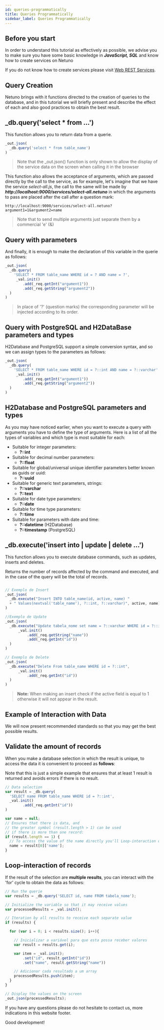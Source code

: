 ```yaml
---
id: queries-programmatically
title: Queries Programmatically
sidebar_label: Queries Programmatically
---
```


## Before you start

In order to understand this tutorial as effectively as possible, we advise you to make sure you have some basic knowledge in _**JavaScript, SQL**_ and know how to create services on Netuno

If you do not know how to create services please visit [Web REST Services](rest).

## Query Creation
Netuno brings with it functions directed to the creation of queries to the database, and in this tutorial we will briefly present and describe the effect of each and also good practices to obtain the best result.

## _db.query('select * from ...')
This function allows you to return data from a querie.
```javascript
_out.json(
  _db.query('select * from table_name')
)
```
> Note that the _out.json() function is only shown to allow the display of the service data on the screen when calling it in the browser

This function also allows the acceptance of arguments, which are passed directly by the call to the service, as for example, let's imagine that we have the service _select-all.js_, the call to the same will be made by _**http://localhost:9000/services/select-all.netuno**_ in which the arguments to pass are placed after the call after a question mark:

```
http://localhost:9000/services/select-all.netuno?argument1=1&argument2=name
```

> Note that to send multiple arguments just separate them by a commercial 'e' (&)

## Query with parameters
And finally, it is enough to make the declaration of this variable in the querie as follows:

```javascript
_out.json(
  _db.query(
    'SELECT * FROM table_name WHERE id = ? AND name = ?',
     _val.init()
        .add(_req.getInt("argument1"))
        .add(_req.getString("argument2"))
  )
)
```

> In place of '?' (question marks) the corresponding parameter will be injected according to its order.

## Query with PostgreSQL and H2DataBase parameters and types
H2Database and PostgreSQL support a simple conversion syntax, and so we can assign types to the parameters as follows:

```javascript
_out.json(
  _db.query(
    'SELECT * FROM table_name WHERE id = ?::int AND name = ?::varchar',
     _val.init()
        .add(_req.getInt("argument1"))
        .add(_req.getString("argument2"))
  )
)
```

## H2Database and PostgreSQL parameters and types
As you may have noticed earlier, when you want to execute a query with arguments you have to define the type of arguments. Here is a list of all the types of variables and which type is most suitable for each:

* Suitable for integer parameters:
    * **?::int**
* Suitable for decimal number parameters:
    * **?::float**
 * Suitable for global/universal unique identifier parameters better known as guids or uuid:
    * **?::uuid**
 * Suitable for generic text parameters, strings:
    * **?::varchar**
    * **?::text**
 * Suitable for date type parameters:
    * **?::date**
 * Suitable for time type parameters:
    *  **?::time**
 * Suitable for parameters with date and time:
    * **?::datetime** (H2Database)
    * **?::timestamp** (PostgreSQL)
    
## _db.execute('insert into | update | delete ...')
This function allows you to execute database commands, such as updates, inserts and deletes.

Returns the number of records affected by the command and executed, and in the case of the query will be the total of records.
```javascript

// Exemplo de Insert
_out.json(
  _db.execute("Insert INTO table_name(id, active, name) "
  + " Values(nextval('table_name'), ?::int, ?::varchar)", active, name)
)

//Exemplo de Update
_out.json(
  _db.execute("Update tabela_nome set name = ?::varchar WHERE id = ?::int",
      _val.init()
          .add(_req.getString("name"))
          .add(_req.getInt("id"))
  )
)

// Exemplo de Delete 
_out.json(
  _db.execute("Delete From table_name WHERE id = ?::int",
      _val.init()
          .add(_req.getInt("id"))
  )
)
```
>**Note:** When making an insert check if the active field is equal to 1 otherwise it will not appear in the result. 

## Example of Interaction with Data

We will now present recommended standards so that you may get the best possible results.

## Validate the amount of records

When you make a database selection in which the result is unique, to access the data it is convenient to proceed as **follows**:

Note that this is just a simple example that ensures that at least 1 result is returned and avoids errors if there is no result.

```javascript
// Data selection
var result = _db.query(
  'SELECT name FROM table_name WHERE id = ?::int',
  _val.init()
        .add(_req.getInt("id"))
)

var name = null;
// Ensures that there is data, and 
// the greater symbol (result.length > 1) can be used 
// if there is more than one record:
if (result.length == 1) {
  // To access the value of the name directly you'll Loop-interaction of records just have to:
  name = result[0]['name'];
}
```

## Loop-interaction of records
If the result of the selection are **multiple results**, you can interact with the 'for' cycle to obtain the data as follows:

```javascript
// Run the querie
var results = _db.query('SELECT id, name FROM tabela_nome');

// Initialize the variable so that it may receive values
var processedResults = _val.init();

// Iteration by all results to receive each separate value
if (results) {

  for (var i = 0; i < results.size(); i++){

    // Inicializar a variável para que esta possa receber valores
    var result = results.get(i);

    var item = _val.init();
        .set("id", result.getInt("id"))
        .set("name", result.getString("name"))

    // Adicionar cada resultado a um array
    processedResults.push(item);
  }
}

// Display the values on the screen
_out.json(processedResults);
```

If you have any questions please do not hesitate to contact us, more indications in this website footer.

Good development!
